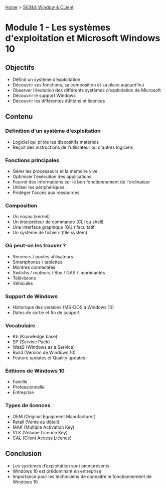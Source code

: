 [Home](https://github.com/Addleo/TSSR/tree/main) > [S03&4 Window & CLient](https://github.com/Addleo/TSSR/tree/S03%264-Windows_client)  
# Module 1 - Les systèmes d'exploitation et Microsoft Windows 10

## Objectifs
- Définir un système d’exploitation
- Découvrir ses fonctions, sa composition et sa place aujourd’hui
- Observer l’évolution des différents systèmes d’exploitation de Microsoft
- Découvrir le support Windows
- Découvrir les différentes éditions et licences

## Contenu
### Définition d'un système d'exploitation
- Logiciel qui pilote les dispositifs matériels
- Reçoit des instructions de l'utilisateur ou d'autres logiciels

### Fonctions principales
- Gérer les processeurs et la mémoire vive
- Optimiser l'exécution des applications
- Fournir des informations sur le bon fonctionnement de l'ordinateur
- Utiliser les périphériques
- Protéger l'accès aux ressources

### Composition
- Un noyau (kernel)
- Un interpréteur de commande (CLI ou shell)
- Une interface graphique (GUI) facultatif
- Un système de fichiers (file system)

### Où peut-on les trouver ?
- Serveurs / postes utilisateurs
- Smartphones / tablettes
- Montres connectées
- Switchs / routeurs / Box / NAS / imprimantes
- Télévisions
- Véhicules

### Support de Windows
- Historique des versions (MS-DOS à Windows 10)
- Dates de sortie et fin de support

### Vocabulaire
- Kb (Knowledge base)
- SP (Service Pack)
- WaaS (Windows as a Service)
- Build (Version de Windows 10)
- Feature updates et Quality updates

### Éditions de Windows 10
- Famille
- Professionnelle
- Entreprise

### Types de licences
- OEM (Original Equipment Manufacturer)
- Retail (Vente au détail)
- MAK (Multiple Activation Key)
- VLK (Volume Licence Key)
- CAL (Client Access Licence)

## Conclusion
- Les systèmes d’exploitation sont omniprésents
- Windows 10 est prédominant en entreprise
- Importance pour les techniciens de connaître le fonctionnement de Windows 10
